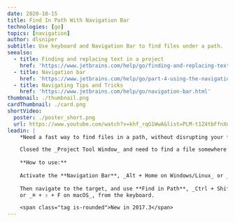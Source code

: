```yaml
---
date: 2020-10-15
title: Find In Path With Navigation Bar
technologies: [go]
topics: [navigation]
author: dlsniper
subtitle: Use keyboard and Navigation Bar to find files under a path.
seealso:
  - title: Finding and replacing text in a project
    href: 'https://www.jetbrains.com/help/go/finding-and-replacing-text-in-project.html'
  - title: Navigation bar
    href: 'https://www.jetbrains.com/help/go/part-4-using-the-navigation-bar.html'
  - title: Navigating Tips and Tricks
    href: 'https://www.jetbrains.com/help/go/navigation-bar.html'
thumbnail: ./thumbnail.png
cardThumbnail: ./card.png
shortVideo:
  poster: ./poster_short.png
  url: https://www.youtube.com/watch?v=khf_rqG1WwA&list=PLM-t1Z4tbFfnXnghmtk6WVz10_pivOw25&index=11&t=0s
leadin: |
    *Need a fast way to find files in a path, without disrupting your flow?*

    Closed the _Project Tool Window_ and need to find a file somewhere in the project tree?
    
    **How to use:**
    
    Activate the **Navigation Bar**, _Alt + Home on Windows/Linux_ or _⌘ + ↑ on macOS_.
    
    Then navigate to the target, and use **Find in Path**, _Ctrl + Shift + F on Windows/Linux_
    or _⌘ + ⇧ + F on macOS_, from the keyboard.

    <span class="tag is-rounded">New in 2017.3</span>
---
```

